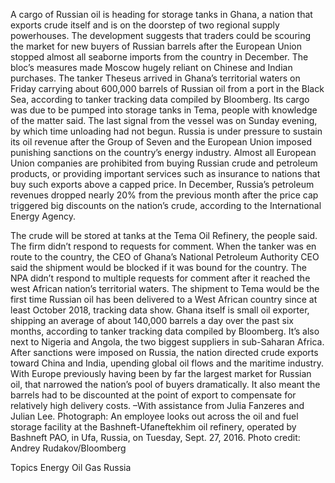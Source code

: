 A cargo of Russian oil is heading for storage tanks in Ghana, a nation that exports crude itself and is on the doorstep of two regional supply powerhouses.
The development suggests that traders could be scouring the market for new buyers of Russian barrels after the European Union stopped almost all seaborne imports from the country in December. The bloc’s measures made Moscow hugely reliant on Chinese and Indian purchases.
The tanker Theseus arrived in Ghana’s territorial waters on Friday carrying about 600,000 barrels of Russian oil from a port in the Black Sea, according to tanker tracking data compiled by Bloomberg. Its cargo was due to be pumped into storage tanks in Tema, people with knowledge of the matter said. The last signal from the vessel was on Sunday evening, by which time unloading had not begun.
Russia is under pressure to sustain its oil revenue after the Group of Seven and the European Union imposed punishing sanctions on the country’s energy industry.
Almost all European Union companies are prohibited from buying Russian crude and petroleum products, or providing important services such as insurance to nations that buy such exports above a capped price. In December, Russia’s petroleum revenues dropped nearly 20% from the previous month after the price cap triggered big discounts on the nation’s crude, according to the International Energy Agency.

The crude will be stored at tanks at the Tema Oil Refinery, the people said. The firm didn’t respond to requests for comment.
When the tanker was en route to the country, the CEO of Ghana’s National Petroleum Authority CEO said the shipment would be blocked if it was bound for the country. The NPA didn’t respond to multiple requests for comment after it reached the west African nation’s territorial waters.
The shipment to Tema would be the first time Russian oil has been delivered to a West African country since at least October 2018, tracking data show.
Ghana itself is small oil exporter, shipping an average of about 140,000 barrels a day over the past six months, according to tanker tracking data compiled by Bloomberg. It’s also next to Nigeria and Angola, the two biggest suppliers in sub-Saharan Africa.
After sanctions were imposed on Russia, the nation directed crude exports toward China and India, upending global oil flows and the maritime industry.
With Europe previously having been by far the largest market for Russian oil, that narrowed the nation’s pool of buyers dramatically. It also meant the barrels had to be discounted at the point of export to compensate for relatively high delivery costs.
–With assistance from Julia Fanzeres and Julian Lee.
Photograph: An employee looks out across the oil and fuel storage facility at the Bashneft-Ufaneftekhim oil refinery, operated by Bashneft PAO, in Ufa, Russia, on Tuesday, Sept. 27, 2016. Photo credit: Andrey Rudakov/Bloomberg

Topics
Energy
Oil Gas
Russia
